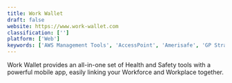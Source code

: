 ```yaml
---
title: Work Wallet
draft: false 
website: https://www.work-wallet.com
classification: ['']
platform: ['Web']
keywords: ['AWS Management Tools', 'AccessPoint', 'Amerisafe', 'GP Strategies', 'IBTX', 'INX InControl', 'Intelex Occupational Injury and Illness', 'ModelRisk', 'MyEasyISO', 'Qooling', 'RiskTeq', 'Safety Champion', 'Sequoia', 'Smaat by Maerix', 'SmartOHS', 'TenForce', 'The Risk Management Center', 'Thomson Reuters Enterprise Risk Manager', 'UNUM']
---
```

Work Wallet provides an all-in-one set of Health and Safety tools with a powerful mobile app, easily linking your Workforce and Workplace together.